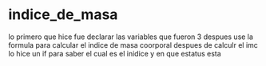 # indice_de_masa
lo primero que hice fue declarar las variables que fueron 3 
despues use la formula para calcular el indice de masa coorporal 
despues de calculr el imc lo hice un if para saber el cual es el inidice y en que estatus esta 
  
